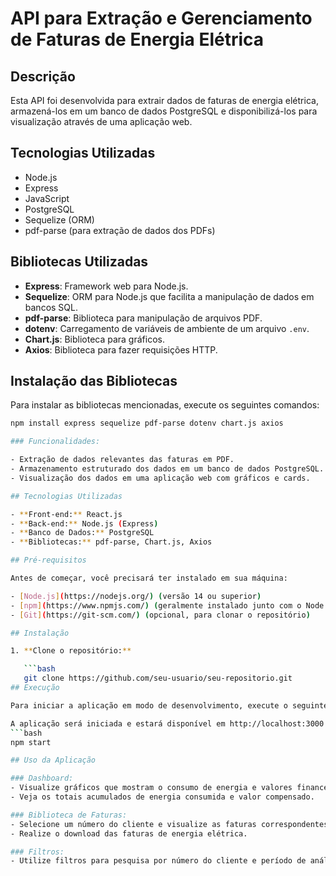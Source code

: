 # API para Extração e Gerenciamento de Faturas de Energia Elétrica

## Descrição

Esta API foi desenvolvida para extrair dados de faturas de energia elétrica, armazená-los em um banco de dados PostgreSQL e disponibilizá-los para visualização através de uma aplicação web.

## Tecnologias Utilizadas

- Node.js
- Express
- JavaScript
- PostgreSQL
- Sequelize (ORM)
- pdf-parse (para extração de dados dos PDFs)

## Bibliotecas Utilizadas

- **Express**: Framework web para Node.js.
- **Sequelize**: ORM para Node.js que facilita a manipulação de dados em bancos SQL.
- **pdf-parse**: Biblioteca para manipulação de arquivos PDF.
- **dotenv**: Carregamento de variáveis de ambiente de um arquivo `.env`.
- **Chart.js**: Biblioteca para gráficos.
- **Axios**: Biblioteca para fazer requisições HTTP.

## Instalação das Bibliotecas

Para instalar as bibliotecas mencionadas, execute os seguintes comandos:

```bash
npm install express sequelize pdf-parse dotenv chart.js axios

### Funcionalidades:

- Extração de dados relevantes das faturas em PDF.
- Armazenamento estruturado dos dados em um banco de dados PostgreSQL.
- Visualização dos dados em uma aplicação web com gráficos e cards.

## Tecnologias Utilizadas

- **Front-end:** React.js
- **Back-end:** Node.js (Express)
- **Banco de Dados:** PostgreSQL
- **Bibliotecas:** pdf-parse, Chart.js, Axios

## Pré-requisitos

Antes de começar, você precisará ter instalado em sua máquina:

- [Node.js](https://nodejs.org/) (versão 14 ou superior)
- [npm](https://www.npmjs.com/) (geralmente instalado junto com o Node.js)
- [Git](https://git-scm.com/) (opcional, para clonar o repositório)

## Instalação

1. **Clone o repositório:**

   ```bash
   git clone https://github.com/seu-usuario/seu-repositorio.git
## Execução

Para iniciar a aplicação em modo de desenvolvimento, execute o seguinte comando:

A aplicação será iniciada e estará disponível em http://localhost:3000 por padrão. Você pode abrir essa URL em um navegador para ver a aplicação em funcionamento. O banco de dados e servidor esta em na nuvem em producão, logo nao precisa se preocupar com ele. Apenas inicie o programa com npm start e ira funcionar.
```bash
npm start

## Uso da Aplicação

### Dashboard:
- Visualize gráficos que mostram o consumo de energia e valores financeiros.
- Veja os totais acumulados de energia consumida e valor compensado.

### Biblioteca de Faturas:
- Selecione um número do cliente e visualize as faturas correspondentes.
- Realize o download das faturas de energia elétrica.

### Filtros:
- Utilize filtros para pesquisa por número do cliente e período de análise.


